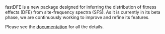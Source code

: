 fastDFE is a new package designed for inferring the distribution of fitness effects (DFE) from site-frequency spectra (SFS). As it is currently in its beta phase, we are continuously working to improve and refine its features.

Please see the [documentation](https://fastdfe.readthedocs.io/en/latest/) for all the details.